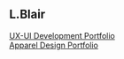 ## L.Blair

<a href="https://lenardblair.github.io/development_portfolio/index.html" target="blank">UX-UI Development Portfolio</a> <br>
<a href="https://stoneandthorn.github.io/st_1/index.html" target="blank">Apparel Design Portfolio</a>
